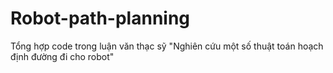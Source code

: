 # Robot-path-planning
Tổng hợp code trong luận văn thạc sỹ "Nghiên cứu một số thuật toán hoạch định đường đi cho robot"
